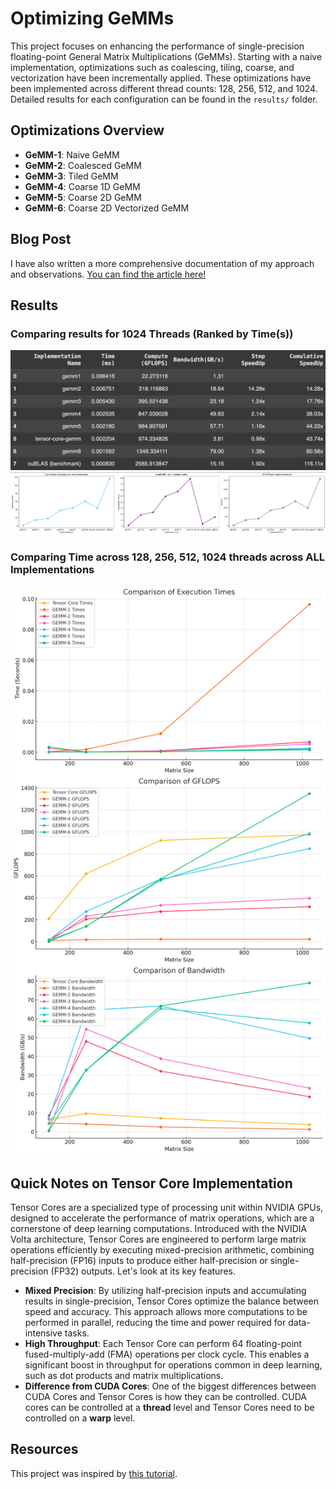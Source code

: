 # Optimizing GeMMs

This project focuses on enhancing the performance of single-precision floating-point General Matrix Multiplications (GeMMs). Starting with a naive implementation, optimizations such as coalescing, tiling, coarse, and vectorization have been incrementally applied. These optimizations have been implemented across different thread counts: 128, 256, 512, and 1024. Detailed results for each configuration can be found in the `results/` folder.

## Optimizations Overview
- **GeMM-1**: Naive GeMM
- **GeMM-2**: Coalesced GeMM
- **GeMM-3**: Tiled GeMM
- **GeMM-4**: Coarse 1D GeMM
- **GeMM-5**: Coarse 2D GeMM
- **GeMM-6**: Coarse 2D Vectorized GeMM

## Blog Post
I have also written a more comprehensive documentation of my approach and observations. [You can find the article here!](<https://medium.com/@rimikadhara/6-step-optimization-of-gemms-in-cuda-d3b01d990125>)

## Results
### Comparing results for 1024 Threads (Ranked by Time(s))
![Performance Optimization for 1024 threads](results/results.png)
![Growth Chart for SpeedUp and GFLOPS](results/growth1024.png)
### Comparing Time across 128, 256, 512, 1024 threads across ALL Implementations
![Time Comparison for all implementations](results/growth.png)

## Quick Notes on Tensor Core Implementation
Tensor Cores are a specialized type of processing unit within NVIDIA GPUs, designed to accelerate the performance of matrix operations, which are a cornerstone of deep learning computations. Introduced with the NVIDIA Volta architecture, Tensor Cores are engineered to perform large matrix operations efficiently by executing mixed-precision arithmetic, combining half-precision (FP16) inputs to produce either half-precision or single-precision (FP32) outputs. Let's look at its key features.
- **Mixed Precision**: By utilizing half-precision inputs and accumulating results in single-precision, Tensor Cores optimize the balance between speed and accuracy. This approach allows more computations to be performed in parallel, reducing the time and power required for data-intensive tasks.
- **High Throughput**: Each Tensor Core can perform 64 floating-point fused-multiply-add (FMA) operations per clock cycle. This enables a significant boost in throughput for operations common in deep learning, such as dot products and matrix multiplications.
- **Difference from CUDA Cores**: One of the biggest differences between CUDA Cores and Tensor Cores is how they can be controlled. CUDA cores can be controlled at a **thread** level and Tensor Cores need to be controlled on a **warp** level.

## Resources
This project was inspired by [this tutorial](https://www.youtube.com/watch?v=GetaI7KhbzM).